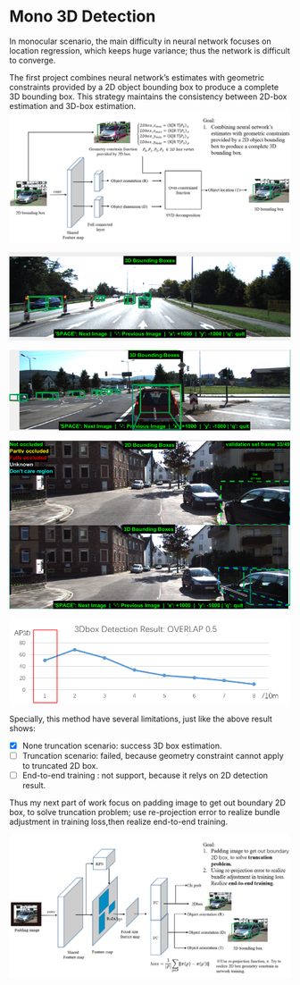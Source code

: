 # Mono 3D Detection 
In monocular scenario, the main difficulty in neural network focuses on location regression, which keeps huge variance; thus the network is difficult to converge. 

The first project combines neural network’s estimates with geometric constraints provided by a 2D object bounding box to produce a complete 3D bounding box. This strategy maintains the consistency between 2D-box estimation and 3D-box estimation.   
![Geometry](../src/Geometry.png)

![result1](../src/result_1.png)

![result1](../src/result_2.png)

![result1](../src/result_4.png)

![result1](../src/result_3.png)


Specially, this method have several limitations, just like the above result shows:
- [x] None truncation scenario: success 3D box estimation.
- [ ] Truncation scenario: failed, because geometry constraint cannot apply to truncated 2D box.
- [ ] End-to-end training : not support, because it relys on 2D detection result. 

Thus my next part of work focus on padding image to get out boundary 2D box, to solve truncation problem; use re-projection error to realize bundle adjustment in training loss,then realize end-to-end training.

![Multi_task.png](../src/Multi_task.png)

